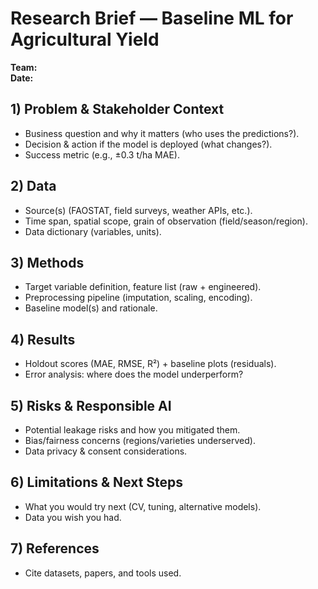 # Research Brief — Baseline ML for Agricultural Yield

**Team:**  
**Date:**  

## 1) Problem & Stakeholder Context
- Business question and why it matters (who uses the predictions?).
- Decision & action if the model is deployed (what changes?).
- Success metric (e.g., ±0.3 t/ha MAE).

## 2) Data
- Source(s) (FAOSTAT, field surveys, weather APIs, etc.).
- Time span, spatial scope, grain of observation (field/season/region).
- Data dictionary (variables, units).

## 3) Methods
- Target variable definition, feature list (raw + engineered).
- Preprocessing pipeline (imputation, scaling, encoding).
- Baseline model(s) and rationale.

## 4) Results
- Holdout scores (MAE, RMSE, R²) + baseline plots (residuals).
- Error analysis: where does the model underperform?

## 5) Risks & Responsible AI
- Potential leakage risks and how you mitigated them.
- Bias/fairness concerns (regions/varieties underserved).
- Data privacy & consent considerations.

## 6) Limitations & Next Steps
- What you would try next (CV, tuning, alternative models).
- Data you wish you had.

## 7) References
- Cite datasets, papers, and tools used.
